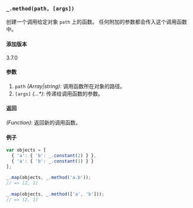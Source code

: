 ### `_.method(path, [args])`[​](#_methodpath-args "_methodpath-args的直接链接")

创建一个调用给定对象 `path` 上的函数。 任何附加的参数都会传入这个调用函数中。

#### 添加版本

3.7.0

#### 参数

1.  `path` _(Array|string)_: 调用函数所在对象的路径。
2.  `[args]` _(...\*)_: 传递给调用函数的参数。

#### 返回

_(Function)_: 返回新的调用函数。

#### 例子

```js
var objects = [
  { 'a': { 'b': _.constant(2) } },
  { 'a': { 'b': _.constant(1) } }
];
 
_.map(objects, _.method('a.b'));
// => [2, 1]
 
_.map(objects, _.method(['a', 'b']));
// => [2, 1]

```